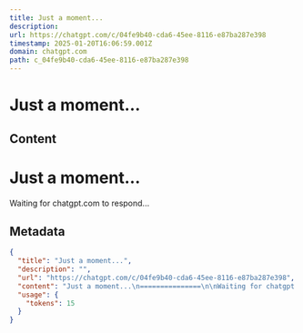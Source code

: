 ```yaml
---
title: Just a moment...
description: 
url: https://chatgpt.com/c/04fe9b40-cda6-45ee-8116-e87ba287e398
timestamp: 2025-01-20T16:06:59.001Z
domain: chatgpt.com
path: c_04fe9b40-cda6-45ee-8116-e87ba287e398
---
```


# Just a moment...



## Content

Just a moment...
===============

Waiting for chatgpt.com to respond...

## Metadata

```json
{
  "title": "Just a moment...",
  "description": "",
  "url": "https://chatgpt.com/c/04fe9b40-cda6-45ee-8116-e87ba287e398",
  "content": "Just a moment...\n===============\n\nWaiting for chatgpt.com to respond...",
  "usage": {
    "tokens": 15
  }
}
```

